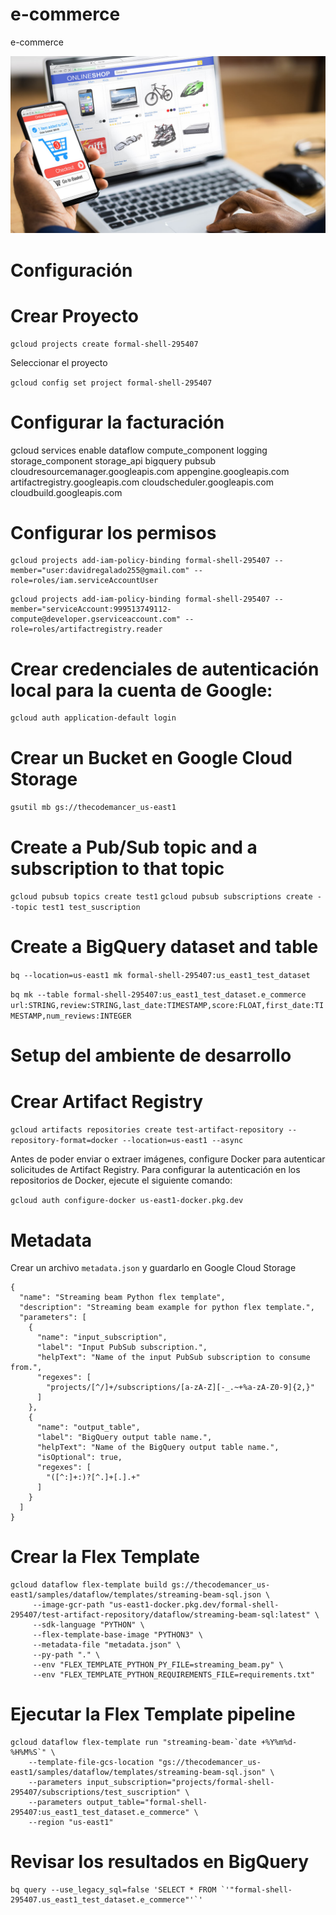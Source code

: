 # e-commerce
e-commerce

<img src="https://github.com/thecodemancer/e-commerce/blob/63dfe15f147e5eb22ae896aa3d861d78f007a2ef/img/e_commerce.jpeg" />

# Configuración

# Crear Proyecto

```
gcloud projects create formal-shell-295407
```

Seleccionar el proyecto

```gcloud config set project formal-shell-295407```

# Configurar la facturación

gcloud services enable dataflow compute_component logging storage_component storage_api bigquery pubsub cloudresourcemanager.googleapis.com appengine.googleapis.com artifactregistry.googleapis.com cloudscheduler.googleapis.com cloudbuild.googleapis.com

# Configurar los permisos
```
gcloud projects add-iam-policy-binding formal-shell-295407 --member="user:davidregalado255@gmail.com" --role=roles/iam.serviceAccountUser
```

```
gcloud projects add-iam-policy-binding formal-shell-295407 --member="serviceAccount:999513749112-compute@developer.gserviceaccount.com" --role=roles/artifactregistry.reader
```

# Crear credenciales de autenticación local para la cuenta de Google:

```
gcloud auth application-default login
```

# Crear un Bucket en Google Cloud Storage

```gsutil mb gs://thecodemancer_us-east1```

# Create a Pub/Sub topic and a subscription to that topic

```gcloud pubsub topics create test1```
```gcloud pubsub subscriptions create --topic test1 test_suscription```

# Create a BigQuery dataset and table

```bq --location=us-east1 mk formal-shell-295407:us_east1_test_dataset```

```bq mk --table formal-shell-295407:us_east1_test_dataset.e_commerce url:STRING,review:STRING,last_date:TIMESTAMP,score:FLOAT,first_date:TIMESTAMP,num_reviews:INTEGER```

# Setup del ambiente de desarrollo

# Crear Artifact Registry

```gcloud artifacts repositories create test-artifact-repository --repository-format=docker --location=us-east1 --async```

Antes de poder enviar o extraer imágenes, configure Docker para autenticar solicitudes de Artifact Registry. Para configurar la autenticación en los repositorios de Docker, ejecute el siguiente comando:

```gcloud auth configure-docker us-east1-docker.pkg.dev```

# Metadata

Crear un archivo ```metadata.json``` y guardarlo en Google Cloud Storage

```
{
  "name": "Streaming beam Python flex template",
  "description": "Streaming beam example for python flex template.",
  "parameters": [
    {
      "name": "input_subscription",
      "label": "Input PubSub subscription.",
      "helpText": "Name of the input PubSub subscription to consume from.",
      "regexes": [
        "projects/[^/]+/subscriptions/[a-zA-Z][-_.~+%a-zA-Z0-9]{2,}"
      ]
    },
    {
      "name": "output_table",
      "label": "BigQuery output table name.",
      "helpText": "Name of the BigQuery output table name.",
      "isOptional": true,
      "regexes": [
        "([^:]+:)?[^.]+[.].+"
      ]
    }
  ]
}
```

# Crear la Flex Template

```
gcloud dataflow flex-template build gs://thecodemancer_us-east1/samples/dataflow/templates/streaming-beam-sql.json \
     --image-gcr-path "us-east1-docker.pkg.dev/formal-shell-295407/test-artifact-repository/dataflow/streaming-beam-sql:latest" \
     --sdk-language "PYTHON" \
     --flex-template-base-image "PYTHON3" \
     --metadata-file "metadata.json" \
     --py-path "." \
     --env "FLEX_TEMPLATE_PYTHON_PY_FILE=streaming_beam.py" \
     --env "FLEX_TEMPLATE_PYTHON_REQUIREMENTS_FILE=requirements.txt"
```

# Ejecutar la Flex Template pipeline

```
gcloud dataflow flex-template run "streaming-beam-`date +%Y%m%d-%H%M%S`" \
    --template-file-gcs-location "gs://thecodemancer_us-east1/samples/dataflow/templates/streaming-beam-sql.json" \
    --parameters input_subscription="projects/formal-shell-295407/subscriptions/test_suscription" \
    --parameters output_table="formal-shell-295407:us_east1_test_dataset.e_commerce" \
    --region "us-east1"
```

# Revisar los resultados en BigQuery

```
bq query --use_legacy_sql=false 'SELECT * FROM `'"formal-shell-295407.us_east1_test_dataset.e_commerce"'`'
```
